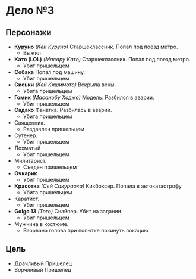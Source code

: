 # Дело №3

## Персонажи

*   **Куруно**
    *(Кей Куруно)*
    Старшеклассник.
    Попал под поезд метро.
    *   Выжил
*   **Като (LOL)**
    *(Масару Като)*
    Старшеклассник.
    Попал под поезд метро.
    *   Убит пришельцем
*   **Собака**
    Попал под машину.
    *   Убит пришельцем
*   **Сиськи**
    *(Кей Кишимото)*
    Вскрыла вены.
    *   Убита пришельцем
*   **Гомик**
    *(Масанобу Ходжо)*
    Модель.
    Разбился в аварии.
    *   Убит пришельцем
*   **Садако**
    Фанатка.
    Разбилась в аварии.
    *   Убита пришельцем
*   Священник.
    *   Раздавлен пришельцем
*   Сутенер.
    *   Убит пришельцем
*   Лохматый
    *   Убит пришельцем
*   Милитарист.
    *   Съеден пришельцем
*   **Очкарик**
    *   Убит пришельцем
*   **Красотка**
    *(Сей Сакураока)*
    Кикбоксер.
    Попала в автокатастрофу
    *   Убита пришельцем
*   Каратист.
    *   Убит пришельцем
*   **Golgo 13**
    *(Того)*
    Снайпер.
    Убит на задании.
    *   Убит пришельцем
*   Мужчина в костюме.
    *   Взорвана голова при попытке покинуть локацию

## Цель

*   Драчливый Пришелец
*   Ворчливый Пришелец

